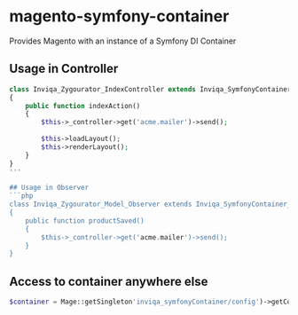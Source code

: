 # magento-symfony-container
Provides Magento with an instance of a Symfony DI Container

## Usage in Controller
```php
class Inviqa_Zygourator_IndexController extends Inviqa_SymfonyContainer_Controller_Base
{
    public function indexAction()
    {
        $this->_controller->get('acme.mailer')->send();
        
        $this->loadLayout();
        $this->renderLayout();
    }
}
'''

## Usage in Observer
```php
class Inviqa_Zygourator_Model_Observer extends Inviqa_SymfonyContainer_Model_Observer
{
    public function productSaved()
    {
        $this->_controller->get('acme.mailer')->send();
    }
}
```

## Access to container anywhere else
```php
$container = Mage::getSingleton'inviqa_symfonyContainer/config')->getContainer();
```
